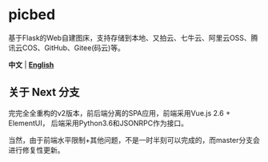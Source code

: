 # picbed

基于Flask的Web自建图床，支持存储到本地、又拍云、七牛云、阿里云OSS、腾讯云COS、GitHub、Gitee(码云)等。

<div align="left">
  <strong>中文</strong> | <strong><a href="./README.md">English</a></strong>
</div>

## 关于 Next 分支

完完全全重构的v2版本，前后端分离的SPA应用，前端采用Vue.js 2.6 + ElementUI，
后端采用Python3.6和JSONRPC作为接口。

当然，由于前端水平限制+其他问题，不是一时半刻可以完成的，而master分支会进行修复性更新。
